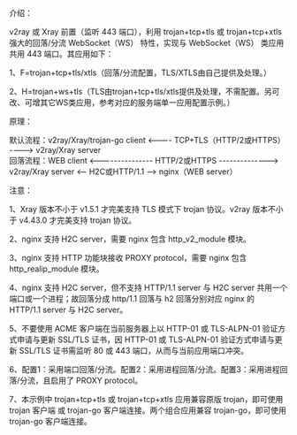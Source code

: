 介绍：

v2ray 或 Xray 前置（监听 443 端口），利用 trojan+tcp+tls 或 trojan+tcp+xtls 强大的回落/分流 WebSocket（WS） 特性，实现与 WebSocket（WS） 类应用共用 443 端口。其应用如下：

1、F=trojan+tcp+tls/xtls（回落/分流配置，TLS/XTLS由自己提供及处理。）

2、H=trojan+ws+tls（TLS由trojan+tcp+tls/xtls提供及处理，不需配置。另可改、可增其它WS类应用，参考对应的服务端单一应用配置示例。）

原理：

默认流程：v2ray/Xray/trojan-go client <---- TCP+TLS（HTTP/2或HTTPS） ----> v2ray/Xray server  
回落流程：WEB client <--------------- HTTP/2或HTTPS --------------> v2ray/Xray server <-- H2C或HTTP/1.1 --> nginx（WEB server）

注意：

1、Xray 版本不小于 v1.5.1 才完美支持 TLS 模式下 trojan 协议。v2ray 版本不小于 v4.43.0 才完美支持 trojan 协议。

2、nginx 支持 H2C server，需要 nginx 包含 http_v2_module 模块。

3、nginx 支持 HTTP 功能块接收 PROXY protocol，需要 nginx 包含 http_realip_module 模块。

4、nginx 支持 H2C server，但不支持 HTTP/1.1 server 与 H2C server 共用一个端口或一个进程；故回落分成 http/1.1 回落与 h2 回落分别对应 nginx 的 HTTP/1.1 server 与 H2C server。

5、不要使用 ACME 客户端在当前服务器上以 HTTP-01 或 TLS-ALPN-01 验证方式申请与更新 SSL/TLS 证书，因 HTTP-01 或 TLS-ALPN-01 验证方式申请与更新 SSL/TLS 证书需监听 80 或 443 端口，从而与当前应用端口冲突。

6、配置1：采用端口回落/分流。配置2：采用进程回落/分流。配置3：采用进程回落/分流，且启用了 PROXY protocol。

7、本示例中 trojan+tcp+tls 或 trojan+tcp+xtls 应用兼容原版 trojan，即可使用 trojan 客户端 或 trojan-go 客户端连接。两个组合应用兼容 trojan-go，即可使用 trojan-go 客户端连接。
